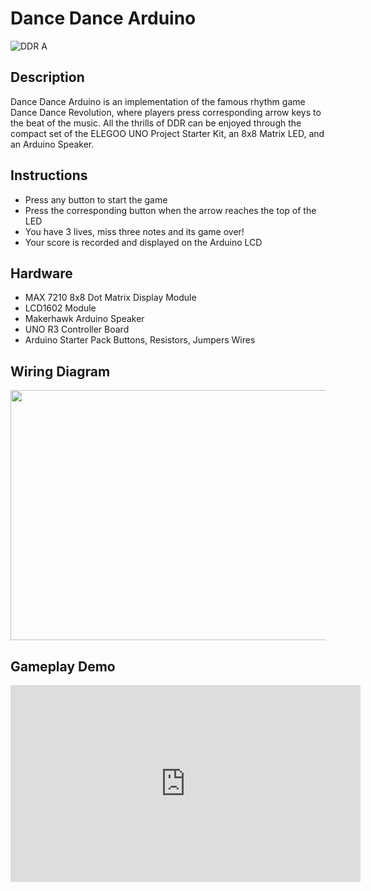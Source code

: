 # Dance Dance Arduino
![DDR A](https://upload.wikimedia.org/wikipedia/en/7/71/DDR_A_Logo.png)
 

## Description
Dance Dance Arduino is an implementation of the famous rhythm game Dance Dance Revolution, where players press corresponding arrow keys to the beat of the music. All the thrills of DDR can be enjoyed through the compact set of the ELEGOO UNO Project Starter Kit, an 8x8 Matrix LED, and an Arduino Speaker. 

## Instructions
* Press any button to start the game
* Press the corresponding button when the arrow reaches the top of the LED
* You have 3 lives, miss three notes and its game over!
* Your score is recorded and displayed on the Arduino LCD

## Hardware
* MAX 7210 8x8 Dot Matrix Display Module
* LCD1602 Module
* Makerhawk Arduino Speaker
* UNO R3 Controller Board
* Arduino Starter Pack Buttons, Resistors, Jumpers Wires

## Wiring Diagram
<img src="https://github.com/jtrieu48/DDRArduino/assets/77050179/3e45814b-99e8-4aa2-afaf-a5d7503006ce" width="800" height="400">


## Gameplay Demo

<iframe width="560" height="315" src="https://www.youtube.com/embed/oGBtcMmGAPs?si=-37kJhLB37auTS6v" title="YouTube video player" frameborder="0" allow="accelerometer; autoplay; clipboard-write; encrypted-media; gyroscope; picture-in-picture; web-share" allowfullscreen></iframe>
